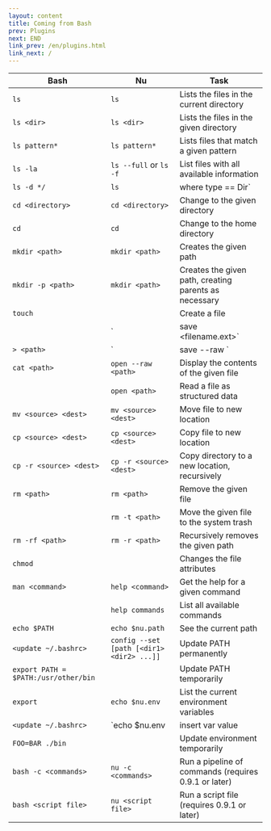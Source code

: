 ```yaml
---
layout: content
title: Coming from Bash
prev: Plugins
next: END
link_prev: /en/plugins.html
link_next: /
---
```


| Bash        | Nu           | Task  |
| ------------- | ------------- | ----- |
| `ls`     | `ls` | Lists the files in the current directory |
| `ls <dir>`    | `ls <dir>`| Lists the files in the given directory |
| `ls pattern*` | `ls pattern*` | Lists files that match a given pattern |
| `ls -la` | `ls --full` or `ls -f` | List files with all available information |
| `ls -d */` | `ls` | where type == Dir` | List directories |
| `cd <directory>` | `cd <directory>` | Change to the given directory |
| `cd` | `cd` | Change to the home directory |
| `mkdir <path>` | `mkdir <path>` | Creates the given path |
| `mkdir -p <path>` | `mkdir <path>` | Creates the given path, creating parents as necessary |
| `touch` | | Create a file |
| | `| save <filename.ext>` | Save structured data as a filetype (implied by extension) |
| `> <path>` | `| save --raw <path>` | Save string into a file |
| `cat <path>` | `open --raw <path>` | Display the contents of the given file |
| | `open <path>` | Read a file as structured data |
| `mv <source> <dest>` | `mv <source> <dest>` | Move file to new location |
| `cp <source> <dest>` | `cp <source> <dest>` | Copy file to new location |
| `cp -r <source> <dest>` | `cp -r <source> <dest>` | Copy directory to a new location, recursively |
| `rm <path>` | `rm <path>` | Remove the given file |
| | `rm -t <path>` | Move the given file to the system trash |
| `rm -rf <path>` | `rm -r <path>` | Recursively removes the given path |
| `chmod` | | Changes the file attributes |
| `man <command>` | `help <command>` | Get the help for a given command |
|  | `help commands` | List all available commands |
| `echo $PATH` | `echo $nu.path` | See the current path |
| `<update ~/.bashrc>` | `config --set [path [<dir1> <dir2> ...]]` | Update PATH permanently |
| `export PATH = $PATH:/usr/other/bin` | | Update PATH temporarily |
| `export` | `echo $nu.env` | List the current environment variables |
| `<update ~/.bashrc>` | `echo $nu.env | insert var value | config --set_into env` | Update environment variables permanently |
| `FOO=BAR ./bin` | | Update environment temporarily |
| `bash -c <commands>` | `nu -c <commands>` | Run a pipeline of commands (requires 0.9.1 or later) |
| `bash <script file>` | `nu <script file>` | Run a script file (requires 0.9.1 or later) |
